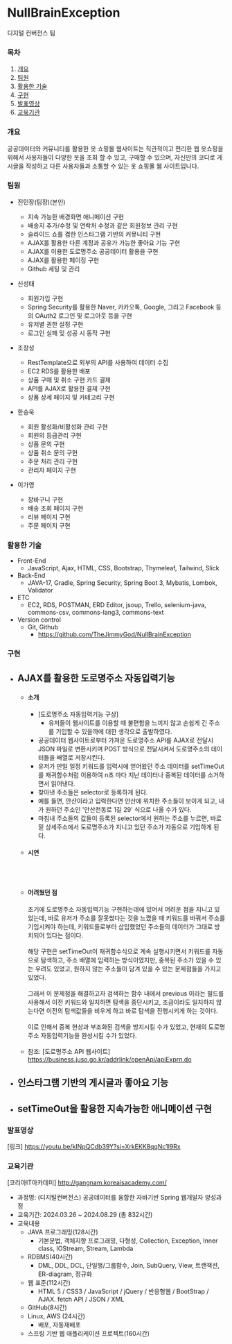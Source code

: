 # NullBrainException
디지털 컨버전스 팀

### 목차
1. [개요](https://github.com/TheJimmyGod/NullBrainException?tab=readme-ov-file#%EA%B0%9C%EC%9A%94)
2. [팀원](https://github.com/TheJimmyGod/NullBrainException?tab=readme-ov-file#%ED%8C%80%EC%9B%90)
3. [활용한 기술](https://github.com/TheJimmyGod/NullBrainException?tab=readme-ov-file#%ED%99%9C%EC%9A%A9%ED%95%9C-%EA%B8%B0%EC%88%A0)
4. [구현](https://github.com/TheJimmyGod/NullBrainException?tab=readme-ov-file#%EA%B5%AC%ED%98%84)
5. [발표영상](https://github.com/TheJimmyGod/NullBrainException?tab=readme-ov-file#%EB%B0%9C%ED%91%9C%EC%98%81%EC%83%81)
6. [교육기관](https://github.com/TheJimmyGod/NullBrainException?tab=readme-ov-file#%EA%B5%90%EC%9C%A1%EA%B8%B0%EA%B4%80)

### 개요
공공데이터와 커뮤니티를 활용한 옷 쇼핑몰 웹사이트는 직관적이고 편리한 웹 옷쇼핑을 위해서 사용자들이 다양한 옷을 조회 할 수 있고, 구매할 수 있으며, 자신만의 코디로 게시글을 작성하고 다른 사용자들과 소통할 수 있는 옷 쇼핑몰 웹 사이트입니다.

### 팀원
- 진민장(팀장)(본인)
  - 지속 가능한 배경화면 애니메이션 구현
  - 배송지 추가/수정 및 연락처 수정과 같은 회원정보 관리 구현
  - 슬라이드 쇼를 겸한 인스타그램 기반의 커뮤니티 구현
  - AJAX를 활용한 다른 계정과 공유가 가능한 좋아요 기능 구현
  - AJAX를 이용한 도로명주소 공공데이터 활용을 구현
  - AJAX를 활용한 페이징 구현 
  - Github 세팅 및 관리
    
- 신성태
  - 회원가입 구현
  - Spring Security를 활용한 Naver, 카카오톡, Google, 그리고 Facebook 등의 OAuth2 로그인 및 로그아웃 등을 구현 
  - 유저별 권한 설정 구현
  - 로그인 실패 및 성공 시 동작 구현
    
- 조창성
  - RestTemplate으로 외부의 API를 사용하여 데이터 수집
  - EC2 RDS를 활용한 배포
  - 상품 구매 및 취소 구현 카드 결제
  - API를 AJAX로 활용한 결제 구현
  - 상품 상세 페이지 및 카테고리 구현
    
- 한승욱
  - 회원 활성화/비활성화 관리 구현
  - 회원의 등급관리 구현
  - 상품 문의 구현
  - 상품 취소 문의 구현
  - 주문 처리 관리 구현
  - 관리자 페이지 구현
    
- 이가영
  - 장바구니 구현
  - 배송 조회 페이지 구현
  - 리뷰 페이지 구현
  - 주문 페이지 구현

### 활용한 기술
- Front-End
  - JavaScript, Ajax, HTML, CSS, Bootstrap, Thymeleaf, Tailwind, Slick
- Back-End
  - JAVA-17, Gradle, Spring Security, Spring Boot 3, Mybatis, Lombok, Validator
- ETC
  - EC2, RDS, POSTMAN, ERD Editor, jsoup, Trello, selenium-java, commons-csv, commons-lang3, commons-text
- Version control
  - Git, Github
    - https://github.com/TheJimmyGod/NullBrainException
      
### 구현
- ## AJAX를 활용한 도로명주소 자동입력기능
  - #### 소개
    - [도로명주소 자동입력기능 구상]
      - 유저들이 웹사이트를 이용할 때 불편함을 느끼지 않고 손쉽게 긴 주소를 기입할 수 있을까에 대한 생각으로 출발하였다.
    - 공공데이터 웹사이트로부터 가져온 도로명주소 API를 AJAX로 전달시 JSON 파일로 변환시키며 POST 방식으로 전달시켜서 도로명주소의 데이터들을 배열로 저장시킨다.
    - 유저가 만일 일정 키워드를 입력시에 얻어왔던 주소 데이터를 setTimeOut를 재귀함수처럼 이용하여 n초 마다 지난 데이터나 중복된 데이터를 소거하면서 읽어낸다.
    - 찾아낸 주소들은 selector로 등록하게 된다.
    - 예를 들면, 안산이라고 입력한다면 안산에 위치한 주소들이 보이게 되고, 내가 원하던 주소인 '안산천동로 1길 29' 식으로 나올 수가 있다.
    - 마침내 주소들의 값들이 등록된 selector에서 원하는 주소를 누르면, 바로 밑 상세주소에서 도로명주소가 지니고 있던 주소가 자동으로 기입하게 된다.
  - #### 시연
    <br/><br/>
  - #### 어려웠던 점
    초기에 도로명주소 자동입력기능 구현하는데에 있어서 어려운 점을 지니고 있었는데, 바로 유저가 주소를 잘못썼다는 것을 느꼈을 때 키워드를 바꿔서 주소를 기입시켜야 하는데, 키워드들로부터 삽입했었던 주소들의 데이터가 그대로 방치되어 있다는 점이다. <br/><br/> 해당 구현은 setTimeOut이 재귀함수식으로 계속 실행시키면서 키워드를 자동으로 탐색하고, 주소 배열에 입력하는 방식이였지만, 중복된 주소가 있을 수 있는 우려도 있었고, 원하지 않는 주소들이 담겨 있을 수 있는 문제점들을 가지고 있었다. <br/><br/> 그래서 이 문제점을 해결하고자 검색하는 함수 내에서 previous 이라는 필드를 사용해서 이전 키워드와 일치하면 탐색을 중단시키고, 조금이라도 일치하지 않는다면 이전의 탐색값들을 비우게 하고 바로 탐색을 진행시키게 하는 것이다.<br/><br/> 이로 인해서 중복 현상과 부조화된 검색을 방지시킬 수가 있었고, 현재의 도로명주소 자동입력기능을 완성시킬 수가 있었다.<br/><br/>
  - 참조: [도로명주소 API 웹사이트] https://business.juso.go.kr/addrlink/openApi/apiExprn.do
- ## 인스타그램 기반의 게시글과 좋아요 기능
- ## setTimeOut을 활용한 지속가능한 애니메이션 구현
### 발표영상
[링크] https://youtu.be/kINpQCdb39Y?si=XrkEKK8qqNc1l9Rx

### 교육기관
[코리아IT아카데미] http://gangnam.koreaisacademy.com/
- 과정명: (디지털컨버전스) 공공데이터를 융합한 자바기반 Spring 웹개발자 양성과정
- 교육기간: 2024.03.26 ~ 2024.08.29 (총 832시간)
- 교육내용
  - JAVA 프로그래밍(128시간)
    - 기본문법, 객체지향 프로그래밍, 다형성, Collection, Exception, Inner class, IOStream, Stream, Lambda
  - RDBMS(40시간)
    - DML, DDL, DCL, 단일행/그룹함수, Join, SubQuery, View, 트랜잭션, ER-diagram, 정규화
  - 웹 표준(112시간)
    -  HTML 5 / CSS3 / JavaScript / jQuery / 반응형웹 / BootStrap / AJAX. fetch API / JSON / XML
  - GitHub(8시간)
  - Linux, AWS (24시간)
    - 배포, 자동재배포
  - 스프링 기반 웹 애플리케이션 프로젝트(160시간)
